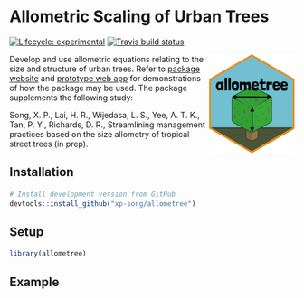 
<!-- README.md is generated from README.Rmd. Please edit that file -->

# Allometric Scaling of Urban Trees

<!-- badges: start -->

[![Lifecycle:
experimental](https://img.shields.io/badge/lifecycle-experimental-orange.svg)](https://www.tidyverse.org/lifecycle/#experimental)
[![Travis build
status](https://travis-ci.com/xp-song/allometree.svg?branch=master)](https://travis-ci.com/xp-song/allometree)
<!-- badges: end -->

<a href='https://xp-song.github.io/allometree/'><img src='man/figures/logo.png' align="right" height="175" /></a>

Develop and use allometric equations relating to the size and structure
of urban trees. Refer to [package
website](https://xp-song.github.io/allometree/) and [prototype web
app](https://xpsong.shinyapps.io/allometree-sg/) for demonstrations of
how the package may be used. The package supplements the following
study:

Song, X. P., Lai, H. R., Wijedasa, L. S., Yee, A. T. K., Tan, P. Y.,
Richards, D. R., Streamlining management practices based on the size
allometry of tropical street trees (in prep).

## Installation

``` r
# Install development version from GitHub
devtools::install_github("xp-song/allometree")
```

## Setup

``` r
library(allometree)
```

## Example
